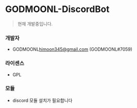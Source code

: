 # GODMOONL-DiscordBot
>현재 개발중입니다.
### 개발자
- GODMOONL<himoon345@gmail.com> (GODMOONL#7059)

### 라이센스
- GPL

### 모듈 
- discord 모듈 설치가 필요합니다

